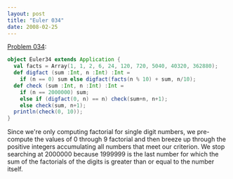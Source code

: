 ```yaml
---
layout: post
title: "Euler 034"
date: 2008-02-25
---
```


[Problem 034]\:

```scala
object Euler34 extends Application {
  val facts = Array(1, 1, 2, 6, 24, 120, 720, 5040, 40320, 362880);
  def digfact (sum :Int, n :Int) :Int =
    if (n == 0) sum else digfact(facts(n % 10) + sum, n/10);
  def check (sum :Int, n :Int) :Int =
    if (n == 2000000) sum;
    else if (digfact(0, n) == n) check(sum+n, n+1);
    else check(sum, n+1);
  println(check(0, 10));
}
```
Since we're only computing factorial for single digit numbers, we pre-compute the values of 0 through 9 factorial and then breeze up through the positive integers accumulating all numbers that meet our criterion. We stop searching at 2000000 because 1999999 is the last number for which the sum of the factorials of the digits is greater than or equal to the number itself.



[Problem 034]: http://projecteuler.net/index.php?section=problems&id=34
